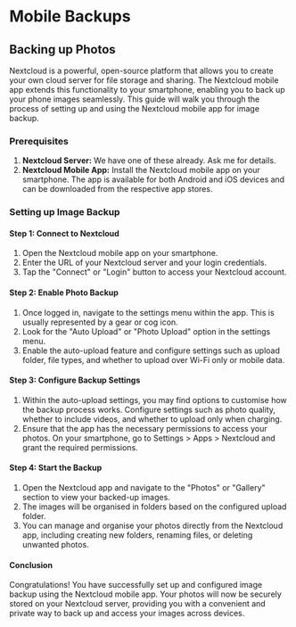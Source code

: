 # Mobile Backups

## Backing up Photos

Nextcloud is a powerful, open-source platform that allows you to create your own cloud server for file storage and sharing. The Nextcloud mobile app extends this functionality to your smartphone, enabling you to back up your phone images seamlessly. This guide will walk you through the process of setting up and using the Nextcloud mobile app for image backup.

### Prerequisites

1. **Nextcloud Server:** We have one of these already. Ask me for details.
2. **Nextcloud Mobile App:** Install the Nextcloud mobile app on your smartphone. The app is available for both Android and iOS devices and can be downloaded from the respective app stores.

### Setting up Image Backup

#### Step 1: Connect to Nextcloud

1. Open the Nextcloud mobile app on your smartphone.
2. Enter the URL of your Nextcloud server and your login credentials.
3. Tap the "Connect" or "Login" button to access your Nextcloud account.

#### Step 2: Enable Photo Backup

1. Once logged in, navigate to the settings menu within the app. This is usually represented by a gear or cog icon.
2. Look for the "Auto Upload" or "Photo Upload" option in the settings menu.
3. Enable the auto-upload feature and configure settings such as upload folder, file types, and whether to upload over Wi-Fi only or mobile data.

#### Step 3: Configure Backup Settings

1. Within the auto-upload settings, you may find options to customise how the backup process works. Configure settings such as photo quality, whether to include videos, and whether to upload only when charging.
2. Ensure that the app has the necessary permissions to access your photos. On your smartphone, go to Settings > Apps > Nextcloud and grant the required permissions.

#### Step 4: Start the Backup

1. Open the Nextcloud app and navigate to the "Photos" or "Gallery" section to view your backed-up images.
2. The images will be organised in folders based on the configured upload folder.
3. You can manage and organise your photos directly from the Nextcloud app, including creating new folders, renaming files, or deleting unwanted photos.

#### Conclusion

Congratulations! You have successfully set up and configured image backup using the Nextcloud mobile app. Your photos will now be securely stored on your Nextcloud server, providing you with a convenient and private way to back up and access your images across devices.